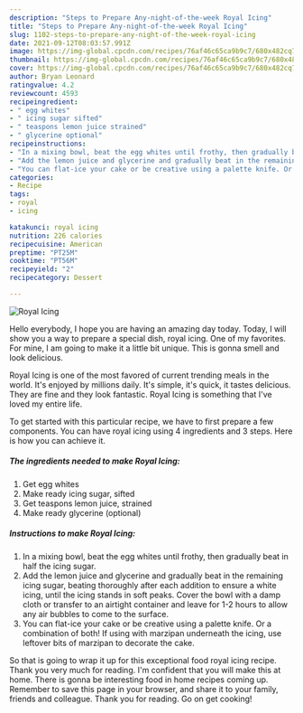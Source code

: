 ```yaml
---
description: "Steps to Prepare Any-night-of-the-week Royal Icing"
title: "Steps to Prepare Any-night-of-the-week Royal Icing"
slug: 1102-steps-to-prepare-any-night-of-the-week-royal-icing
date: 2021-09-12T08:03:57.991Z
image: https://img-global.cpcdn.com/recipes/76af46c65ca9b9c7/680x482cq70/royal-icing-recipe-main-photo.jpg
thumbnail: https://img-global.cpcdn.com/recipes/76af46c65ca9b9c7/680x482cq70/royal-icing-recipe-main-photo.jpg
cover: https://img-global.cpcdn.com/recipes/76af46c65ca9b9c7/680x482cq70/royal-icing-recipe-main-photo.jpg
author: Bryan Leonard
ratingvalue: 4.2
reviewcount: 4593
recipeingredient:
- " egg whites"
- " icing sugar sifted"
- " teaspons lemon juice strained"
- " glycerine optional"
recipeinstructions:
- "In a mixing bowl, beat the egg whites until frothy, then gradually beat in half the icing sugar."
- "Add the lemon juice and glycerine and gradually beat in the remaining icing sugar, beating thoroughly after each addition to ensure a white icing, until the icing stands in soft peaks. Cover the bowl with a damp cloth or transfer to an airtight container and leave for 1-2 hours to allow any air bubbles to come to the surface."
- "You can flat-ice your cake or be creative using a palette knife. Or a combination of both! If using with marzipan underneath the icing, use leftover bits of marzipan to decorate the cake."
categories:
- Recipe
tags:
- royal
- icing

katakunci: royal icing 
nutrition: 226 calories
recipecuisine: American
preptime: "PT25M"
cooktime: "PT56M"
recipeyield: "2"
recipecategory: Dessert

---
```



![Royal Icing](https://img-global.cpcdn.com/recipes/76af46c65ca9b9c7/680x482cq70/royal-icing-recipe-main-photo.jpg)

Hello everybody, I hope you are having an amazing day today. Today, I will show you a way to prepare a special dish, royal icing. One of my favorites. For mine, I am going to make it a little bit unique. This is gonna smell and look delicious.

Royal Icing is one of the most favored of current trending meals in the world. It's enjoyed by millions daily. It's simple, it's quick, it tastes delicious. They are fine and they look fantastic. Royal Icing is something that I've loved my entire life.




To get started with this particular recipe, we have to first prepare a few components. You can have royal icing using 4 ingredients and 3 steps. Here is how you can achieve it.

<!--inarticleads1-->

##### The ingredients needed to make Royal Icing:

1. Get  egg whites
1. Make ready  icing sugar, sifted
1. Get  teaspons lemon juice, strained
1. Make ready  glycerine (optional)




<!--inarticleads2-->

##### Instructions to make Royal Icing:

1. In a mixing bowl, beat the egg whites until frothy, then gradually beat in half the icing sugar.
1. Add the lemon juice and glycerine and gradually beat in the remaining icing sugar, beating thoroughly after each addition to ensure a white icing, until the icing stands in soft peaks. Cover the bowl with a damp cloth or transfer to an airtight container and leave for 1-2 hours to allow any air bubbles to come to the surface.
1. You can flat-ice your cake or be creative using a palette knife. Or a combination of both! If using with marzipan underneath the icing, use leftover bits of marzipan to decorate the cake.




So that is going to wrap it up for this exceptional food royal icing recipe. Thank you very much for reading. I'm confident that you will make this at home. There is gonna be interesting food in home recipes coming up. Remember to save this page in your browser, and share it to your family, friends and colleague. Thank you for reading. Go on get cooking!
